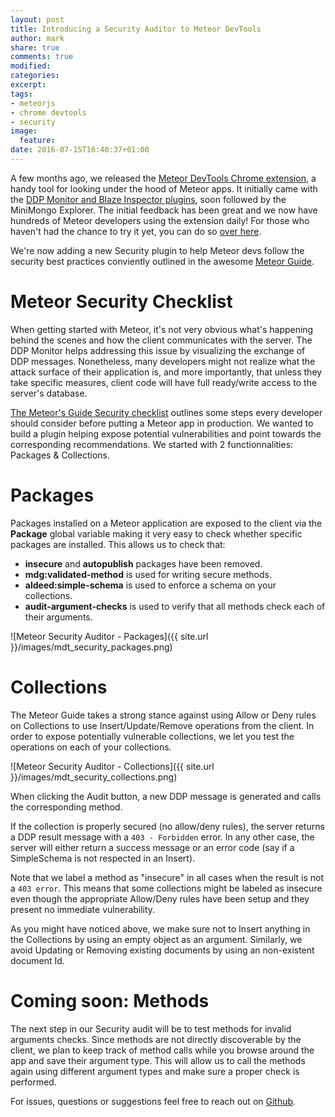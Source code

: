 ```yaml
---
layout: post
title: Introducing a Security Auditor to Meteor DevTools
author: mark
share: true
comments: true
modified:
categories: 
excerpt:
tags:
- meteorjs
- chrome devtools
- security
image:
  feature:
date: 2016-07-15T16:40:37+01:00
---
```


A few months ago, we released the [Meteor DevTools Chrome extension](https://github.com/thebakeryio/meteor-devtools), a handy tool for looking under the hood of Meteor apps. It initially came with the [DDP Monitor and Blaze Inspector plugins](http://blog.thebakery.io/introducing-meteor-devtools-for-chrome/), soon followed by the MiniMongo Explorer. The initial feedback has been great and we now have hundreds of Meteor developers using the extension daily! For those who haven't had the chance to try it yet, you can do so [over here](https://chrome.google.com/webstore/detail/meteor-devtools/ippapidnnboiophakmmhkdlchoccbgje).

We're now adding a new Security plugin to help Meteor devs follow the security best practices conviently outlined in the awesome [Meteor Guide](https://guide.meteor.com/security.html).

# Meteor Security Checklist

When getting started with Meteor, it's not very obvious what's happening behind the scenes and how the client communicates with the server. The DDP Monitor helps addressing this issue by visualizing the exchange of DDP messages. Nonetheless, many developers might not realize what the attack surface of their application is, and more importantly, that unless they take specific measures, client code will have full ready/write access to the server's database.

[The Meteor's Guide Security checklist](https://guide.meteor.com/security.html#checklist) outlines some steps every developer should consider before putting a Meteor app in production. We wanted to build a plugin helping expose potential vulnerabilities and point towards the corresponding recommendations. We started with 2 functionnalities: Packages & Collections.

# Packages

Packages installed on a Meteor application are exposed to the client via the **Package** global variable making it very easy to check whether specific packages are installed. This allows us to check that:

- **insecure** and **autopublish** packages have been removed.
- **mdg:validated-method** is used for writing secure methods.
- **aldeed:simple-schema** is used to enforce a schema on your collections.
- **audit-argument-checks** is used to verify that all methods check each of their arguments.

![Meteor Security Auditor - Packages]({{ site.url }}/images/mdt_security_packages.png)


# Collections
 
The Meteor Guide takes a strong stance against using Allow or Deny rules on Collections to use Insert/Update/Remove operations from the client. In order to expose potentially vulnerable collections, we let you test the operations on each of your collections.

![Meteor Security Auditor - Collections]({{ site.url }}/images/mdt_security_collections.png)

When clicking the Audit button, a new DDP message is generated and calls the corresponding method. 

<script src="https://gist.github.com/markdowney/b14db7cf5ab5e233d5394e29875a2627.js"></script>

If the collection is properly secured (no allow/deny rules), the server returns a DDP result message with a ```403 - Forbidden``` error. In any other case, the server will either return a success message or an error code (say if a SimpleSchema is not respected in an Insert). 

Note that we label a method as "insecure" in all cases when the result is not a ```403 error```. This means that some collections might be labeled as insecure even though the appropriate Allow/Deny rules have been setup and they present no immediate vulnerability.

As you might have noticed above, we make sure not to Insert anything in the Collections by using an empty object as an argument. Similarly, we avoid Updating or Removing existing documents by using an non-existent document Id. 

# Coming soon: Methods

The next step in our Security audit will be to test methods for invalid arguments checks. Since methods are not directly discoverable by the client, we plan to keep track of method calls while you browse around the app and save their argument type. This will allow us to call the methods again using different argument types and make sure a proper check is performed.

For issues, questions or suggestions feel free to reach out on [Github](https://github.com/thebakeryio/meteor-devtools).
